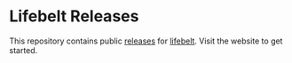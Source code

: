 # Lifebelt Releases

This repository contains public [releases](https://github.com/lifebelt/releases/packages/) for [lifebelt](https://lifebelt.dev/). Visit the website to get started.
